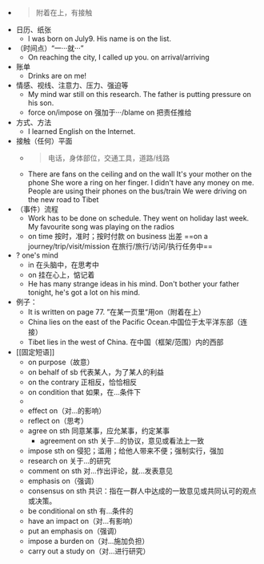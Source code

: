 - >附着在上，有接触
- 日历、纸张
	- l was born on July9.
	  His name is on the list.
- （时间点）“一···就···”
	- On reaching the city, I called up you.
	  on arrival/arriving
- 账单
	- Drinks are on me!
- 情感、视线、注意力、压力、强迫等
	- My mind war still on this research.
	  The father is putting pressure on his son.
	- force on/impose on 强加于···/blame on 把责任推给
- 方式、方法
	- I learned English on the Internet.
- 接触（任何）平面
	- >电话，身体部位，交通工具，道路/线路
	- There are fans on the ceiling and on the wall
	  It's your mother on the phone
	  She wore a ring on her finger.
	  I didn't have any money on me.
	  People are using their phones on the bus/train
	  We were driving on the new road to Tibet
- （事件）流程
	- Work has to be done on schedule.
	  They went on holiday last week.
	  My favourite song was playing on the radios
	- on time 按时，准时；按时付款
	  on business 出差
	  ==on a journey/trip/visit/mission 在旅行/旅行/访问/执行任务中==
- ? one's mind
	- in 在头脑中，在思考中
	- on 挂在心上，惦记着
	- He has many strange ideas in his mind.
	  Don't bother your father tonight, he's got a lot on his mind.
- 例子：
	- It is written on page 77. ”在某一页里“用on（附着在上）
	- China lies on the east of the Pacific Ocean.中国位于太平洋东部（连接）
	- Tibet lies in the west of China. 在中国（框架/范围）内的西部
- [[固定短语]]
	- on purpose（故意）
	- on behalf of sb 代表某人，为了某人的利益
	- on the contrary 正相反，恰恰相反
	- on condition that 如果，在...条件下
	-
	- effect on（对...的影响）
	- reflect on（思考）
	- agree on sth 同意某事，应允某事，约定某事
		- agreement on sth 关于...的协议，意见或看法上一致
	- impose sth on 侵犯；滥用；给他人带来不便；强制实行，强加
	- research on  关于...的研究
	- comment on sth 对...作出评论，就...发表意见
	- emphasis on（强调）
	- consensus on sth 共识：指在一群人中达成的一致意见或共同认可的观点或决策。
	- be conditional on sth 有...条件的
	- have an impact on（对...有影响）
	- put an emphasis on（强调）
	- impose a burden on（对...施加负担）
	- carry out a study on（对...进行研究）